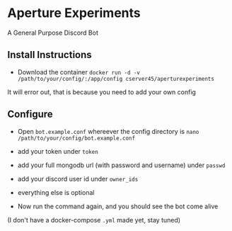 # Aperture Experiments
A General Purpose Discord Bot

## Install Instructions
- Download the container
``` docker run -d -v /path/to/your/config/:/app/config cserver45/aperturexperiments ```

It will error out, that is because you need to add your own config

## Configure
- Open `bot.example.conf` whereever the config directory is `nano /path/to/your/config/bot.example.conf`
- add your token under `token`
- add your full mongodb url (with password and username) under `passwd`
- add your discord user id under `owner_ids`
- everything else is optional

- Now run the command again, and you should see the bot come alive


(I don't have a docker-compose `.yml` made yet, stay tuned)